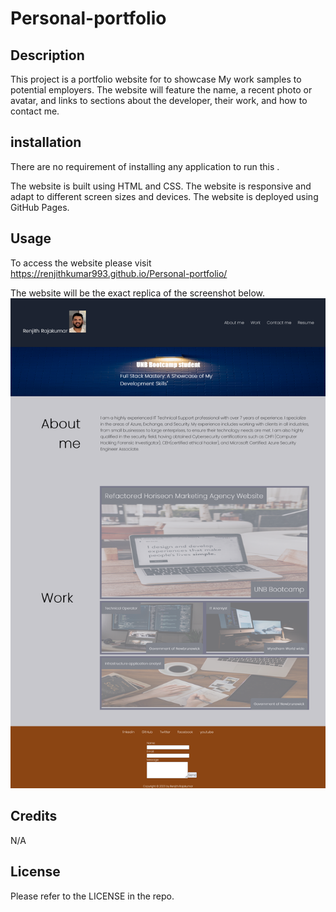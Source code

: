 # Personal-portfolio

## Description
This project is a portfolio website for to showcase My work samples to potential employers. The website will feature the  name, a recent photo or avatar, and links to sections about the developer, their work, and how to contact me.

## installation
There are no requirement of installing any application to run this .

The website is built using HTML and CSS.
The website is responsive and adapt to different screen sizes and devices.
The website is deployed using GitHub Pages.


## Usage
To access the website please visit https://renjithkumar993.github.io/Personal-portfolio/

The website will be the exact replica of the screenshot below.
![Alt text](/assets/images/Sreenshot%20of%20the%20website.png "Replica of the website")








## Credits
N/A

## License
Please refer to the LICENSE in the repo.